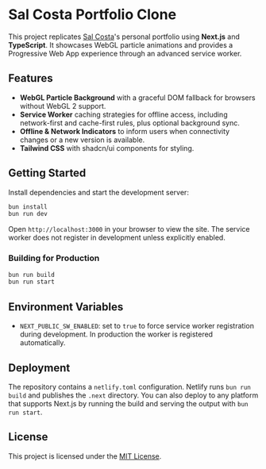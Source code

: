 # Sal Costa Portfolio Clone

This project replicates [Sal Costa](https://example.com)'s personal portfolio using **Next.js** and **TypeScript**. It showcases WebGL particle animations and provides a Progressive Web App experience through an advanced service worker.

## Features

- **WebGL Particle Background** with a graceful DOM fallback for browsers without WebGL 2 support.
- **Service Worker** caching strategies for offline access, including network-first and cache-first rules, plus optional background sync.
- **Offline & Network Indicators** to inform users when connectivity changes or a new version is available.
- **Tailwind CSS** with shadcn/ui components for styling.

## Getting Started

Install dependencies and start the development server:

```bash
bun install
bun run dev
```

Open `http://localhost:3000` in your browser to view the site. The service worker does not register in development unless explicitly enabled.

### Building for Production

```bash
bun run build
bun run start
```

## Environment Variables

- `NEXT_PUBLIC_SW_ENABLED`: set to `true` to force service worker registration during development. In production the worker is registered automatically.

## Deployment

The repository contains a `netlify.toml` configuration. Netlify runs `bun run build` and publishes the `.next` directory. You can also deploy to any platform that supports Next.js by running the build and serving the output with `bun run start`.

## License

This project is licensed under the [MIT License](./LICENSE).
